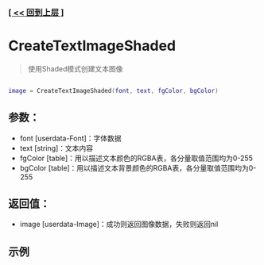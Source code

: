 ### [[ << 回到上层 ]](README.md)

# CreateTextImageShaded

> 使用Shaded模式创建文本图像

```lua

image = CreateTextImageShaded(font, text, fgColor, bgColor)

```

## 参数：

+ font [userdata-Font]：字体数据
+ text [string]：文本内容
+ fgColor [table]：用以描述文本颜色的RGBA表，各分量取值范围均为0-255
+ bgColor [table]：用以描述文本背景颜色的RGBA表，各分量取值范围均为0-255

## 返回值：

+ image [userdata-Image]：成功则返回图像数据，失败则返回nil

## 示例

```lua

```